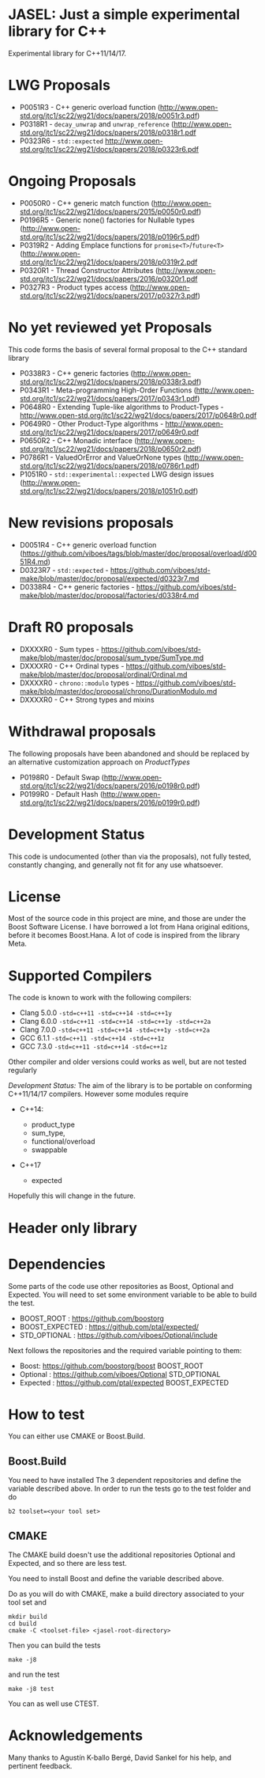 JASEL: Just a simple experimental library for C++
=================================================

Experimental library for C++11/14/17.

# LWG Proposals

* P0051R3 - C++ generic overload function (http://www.open-std.org/jtc1/sc22/wg21/docs/papers/2018/p0051r3.pdf)
* P0318R1 - `decay_unwrap` and `unwrap_reference` (http://www.open-std.org/jtc1/sc22/wg21/docs/papers/2018/p0318r1.pdf
* P0323R6 - `std::expected` http://www.open-std.org/jtc1/sc22/wg21/docs/papers/2018/p0323r6.pdf

# Ongoing Proposals

* P0050R0 - C++ generic match function  (http://www.open-std.org/jtc1/sc22/wg21/docs/papers/2015/p0050r0.pdf)
* P0196R5 - Generic none() factories for Nullable types (http://www.open-std.org/jtc1/sc22/wg21/docs/papers/2018/p0196r5.pdf)
* P0319R2 - Adding Emplace functions for `promise<T>`/`future<T>`  (http://www.open-std.org/jtc1/sc22/wg21/docs/papers/2018/p0319r2.pdf
* P0320R1 - Thread Constructor Attributes (http://www.open-std.org/jtc1/sc22/wg21/docs/papers/2016/p0320r1.pdf
* P0327R3 - Product types access (http://www.open-std.org/jtc1/sc22/wg21/docs/papers/2017/p0327r3.pdf)

# No yet reviewed yet Proposals

This code forms the basis of several formal proposal to the C++ standard library

* P0338R3 - C++ generic factories (http://www.open-std.org/jtc1/sc22/wg21/docs/papers/2018/p0338r3.pdf)
* P0343R1 - Meta-programming High-Order Functions (http://www.open-std.org/jtc1/sc22/wg21/docs/papers/2017/p0343r1.pdf)
* P0648R0 - Extending Tuple-like algorithms to Product-Types - http://www.open-std.org/jtc1/sc22/wg21/docs/papers/2017/p0648r0.pdf
* P0649R0 - Other Product-Type algorithms - http://www.open-std.org/jtc1/sc22/wg21/docs/papers/2017/p0649r0.pdf
* P0650R2 - C++ Monadic interface (http://www.open-std.org/jtc1/sc22/wg21/docs/papers/2018/p0650r2.pdf)
* P0786R1 - ValuedOrError and ValueOrNone types (http://www.open-std.org/jtc1/sc22/wg21/docs/papers/2018/p0786r1.pdf)
* P1051R0 - `std::experimental::expected` LWG design issues (http://www.open-std.org/jtc1/sc22/wg21/docs/papers/2018/p1051r0.pdf)


# New revisions proposals

* D0051R4 - C++ generic overload function (https://github.com/viboes/tags/blob/master/doc/proposal/overload/d0051R4.md)
* D0323R7 - `std::expected` - https://github.com/viboes/std-make/blob/master/doc/proposal/expected/d0323r7.md
* D0338R4 - C++ generic factories - https://github.com/viboes/std-make/blob/master/doc/proposal/factories/d0338r4.md
 
# Draft R0 proposals

* DXXXXR0 - Sum types - https://github.com/viboes/std-make/blob/master/doc/proposal/sum_type/SumType.md
* DXXXXR0 - C++ Ordinal types - https://github.com/viboes/std-make/blob/master/doc/proposal/ordinal/Ordinal.md
* DXXXXR0 - `chrono::modulo` types - https://github.com/viboes/std-make/blob/master/doc/proposal/chrono/DurationModulo.md
* DXXXXR0 - C++ Strong types and mixins

# Withdrawal proposals

The following proposals have been abandoned and should be replaced by an alternative customization approach on *ProductTypes*

* P0198R0 - Default Swap (http://www.open-std.org/jtc1/sc22/wg21/docs/papers/2016/p0198r0.pdf)
* P0199R0 - Default Hash (http://www.open-std.org/jtc1/sc22/wg21/docs/papers/2016/p0199r0.pdf)

# Development Status

This code is undocumented (other than via the proposals), not fully tested, constantly changing, and generally not fit for any use whatsoever.

# License

Most of the source code in this project are mine, and those are under the Boost Software License. I have borrowed a lot from Hana original editions, before it becomes Boost.Hana. A lot of code is inspired from the library Meta.

# Supported Compilers

The code is known to work with the following compilers:

* Clang 5.0.0 `-std=c++11 -std=c++14 -std=c++1y`
* Clang 6.0.0 `-std=c++11 -std=c++14 -std=c++1y -std=c++2a`
* Clang 7.0.0 `-std=c++11 -std=c++14 -std=c++1y -std=c++2a`
* GCC 6.1.1   `-std=c++11 -std=c++14 -std=c++1z`
* GCC 7.3.0   `-std=c++11 -std=c++14 -std=c++1z`

Other compiler and older versions could works as well, but are not tested regularly

*Development Status:* The aim of the library is to be portable on conforming C++11/14/17 compilers. However some modules require 

* C++14:
    * product_type
    * sum_type, 
    * functional/overload
    * swappable

* C++17
    * expected
 
Hopefully this will change in the future.

# Header only library

# Dependencies

Some parts of the code use other repositories as Boost, Optional and Expected.
You will need to set some environment variable to be able to build the test.

* BOOST_ROOT : https://github.com/boostorg
* BOOST_EXPECTED : https://github.com/ptal/expected/
* STD_OPTIONAL : https://github.com/viboes/Optional/include

Next follows the repositories and the required variable pointing to them:

* Boost: https://github.com/boostorg/boost BOOST_ROOT
* Optional : https://github.com/viboes/Optional STD_OPTIONAL
* Expected : https://github.com/ptal/expected BOOST_EXPECTED

# How to test

You can either use CMAKE or Boost.Build.

## Boost.Build

You need to have installed The 3 dependent repositories and define the variable described above. In order to run the tests go to the test folder and do

```
b2 toolset=<your tool set>
``` 

## CMAKE

The CMAKE build doesn't use the additional repositories Optional and Expected, and so there are less test.

You need to install Boost and define the variable described above.

Do as you will do with CMAKE, make a build directory associated to your tool set and

```
mkdir build
cd build
cmake -C <toolset-file> <jasel-root-directory>
``` 
 

Then you can build the tests

```
make -j8
``` 

and run the test

```
make -j8 test
``` 


You can as well use CTEST.


# Acknowledgements

Many thanks to Agustín K-ballo Bergé, David Sankel for his help, and pertinent feedback.


